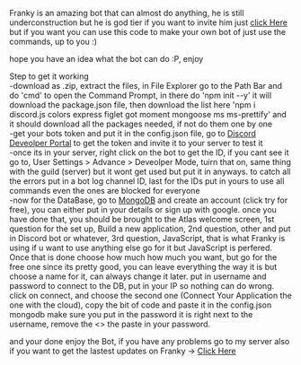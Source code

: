 Franky is an amazing bot that can almost do anything, he is still underconstruction but he is god tier
if you want to invite him just [click Here](https://discord.com/api/oauth2/authorize?client_id=992309600361660466&permissions=1636319099999&scope=applications.commands%20bot) but if you want you can use this code to make your own bot of just use the commands, up to you :)

hope you have an idea what the bot can do :P, enjoy

Step to get it working
<br>-download as .zip, extract the files, in File Explorer go to the Path Bar and do 'cmd' to open the Command Prompt, in there do 'npm init --y' it will download the package.json file, then download the list here 'npm i discord.js colors express figlet got moment mongoose ms ms-prettify' and it should download all the packages needed, if not do them one by one
<br>-get your bots token and put it in the config.json file, go to [Discord Deveolper Portal](https://discord.com/developers/applications) to get the token and invite it to your server to test it
<br>-once its in your server, right click on the bot to get the ID, if you cant see it go to, User Settings > Advance > Deveolper Mode, tuirn that on, same thing with the guild (server) but it wont get used but put it in anyways. to catch all the errors put in a bot log channel ID, last for the IDs put in yours to use all commands even the ones are blocked for everyone
<br>-now for the DataBase, go to [MongoDB](https://www.mongodb.com) and create an account (click try for free), you can either put in your details or sign up with google. once you have done that, you should be brought to the Atlas welcome screen, 1st question for the set up, Build a new application, 2nd question, other and put in Discord bot or whatever, 3rd question, JavaScript, that is what Franky is using if u want to use anything else go for it but JavaScript is perfered. Once that is done choose how much how much you want, but go for the free one since its pretty good, you can leave everything the way it is but choose a name for it, can always change it later. put in username and password to connect to the DB, put in your IP so nothing can do wrong. click on connect, and choose the second one (Connect Your Application the one with the cloud), copy the bit of code and paste it in the config.json mongodb make sure you put in the password it is right next to the username, remove the <> the paste in your password.

and your done enjoy the Bot, if you have any problems go to my server also if you want to get the lastest updates on Franky -> [Click Here](https://discord.gg/pZwV7YXztt)
